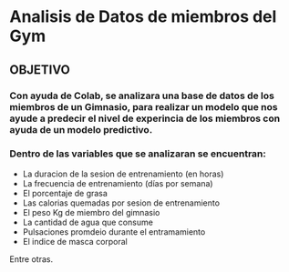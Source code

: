 # Analisis de Datos de miembros del Gym

## OBJETIVO
### Con ayuda de Colab, se analizara una base de datos de los miembros de un Gimnasio, para realizar un modelo que nos ayude a predecir el nivel de experincia de los miembros con ayuda de un modelo predictivo.

### Dentro de las variables que se analizaran se encuentran: 
- La duracion de la sesion de entrenamiento (en horas)
- La frecuencia de entrenamiento (días por semana)
- El porcentaje de grasa
- Las calorias quemadas por sesion de entrenamiento
- El peso Kg de miembro del gimnasio
- La cantidad de agua que consume
- Pulsaciones promdeio durante el entramamiento
- El indice de masca corporal

Entre otras.


